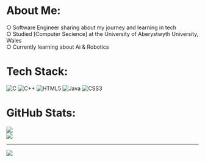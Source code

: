 # About Me:
 ○ Software Engineer sharing about my journey and learning in tech<br>  ○ Studied [Computer Secience] at the University of Aberystwyth University, Wales<br>  ○ Currently learning about Ai & Robotics

# Tech Stack:
![C](https://img.shields.io/badge/c-%2300599C.svg?style=for-the-badge&logo=c&logoColor=white) ![C++](https://img.shields.io/badge/c++-%2300599C.svg?style=for-the-badge&logo=c%2B%2B&logoColor=white) ![HTML5](https://img.shields.io/badge/html5-%23E34F26.svg?style=for-the-badge&logo=html5&logoColor=white) ![Java](https://img.shields.io/badge/java-%23ED8B00.svg?style=for-the-badge&logo=openjdk&logoColor=white) ![CSS3](https://img.shields.io/badge/css3-%231572B6.svg?style=for-the-badge&logo=css3&logoColor=white)
# GitHub Stats:
![](https://github-readme-stats.vercel.app/api?username=xpeb25&theme=dark&hide_border=false&include_all_commits=false&count_private=false)<br/>
![](https://github-profile-trophy.vercel.app/?username=xpeb25&theme=default&no-frame=false&no-bg=true&margin-w=4)

---
[![](https://visitcount.itsvg.in/api?id=xpeb25&icon=0&color=0)](https://visitcount.itsvg.in)

<!-- Proudly created with GPRM ( https://gprm.itsvg.in ) -->
